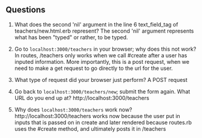 ## Questions

1. What does the second 'nil' argument in the line 6 text_field_tag of teachers/new.html.erb represent?
    The second 'nil' argument represents what has been "typed" or rather, to be typed.

2. Go to `localhost:3000/teachers` in your browser; why does this not work?
  In routes, /teachers only works when we call #create after a user has inputed
  information. More importantly, this is a post request, when we need to make
  a get request to go directly to the url for the user.

3. What type of request did your browser just perform?
  A POST request

4. Go back to `localhost:3000/teachers/new`; submit the form again. What URL do you end up at?
  http://localhost:3000/teachers

5. Why does `localhost:3000/teachers` work now?
  http://localhost:3000/teachers works now because the user put in inputs that is
  passed on in create and later rendered because routes.rb uses the #create
  method, and ultimately posts it in /teachers
